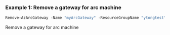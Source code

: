 ### Example 1: Remove a gateway for arc machine
```powershell
Remove-AzArcGateway -Name "myArcGateway" -ResourceGroupName "ytongtest"
```

Remove a gateway for arc machine

